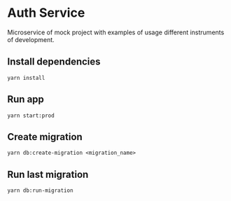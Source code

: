 # Auth Service

Microservice of mock project with examples of usage different instruments of development.

## Install dependencies

`yarn install`

## Run app

`yarn start:prod`

## Create migration

`yarn db:create-migration <migration_name>`

## Run last migration

`yarn db:run-migration`
